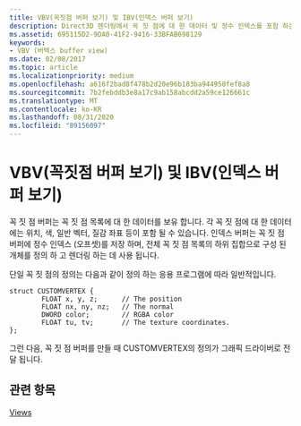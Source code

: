 ```yaml
---
title: VBV(꼭짓점 버퍼 보기) 및 IBV(인덱스 버퍼 보기)
description: Direct3D 렌더링에서 꼭 짓 점에 대 한 데이터 및 정수 인덱스를 포함 하는 VBV (버텍스 buffer view) 및 IBV (인덱스 버퍼 뷰)에 대해 알아봅니다.
ms.assetid: 695115D2-9DA0-41F2-9416-33BFAB698129
keywords:
- VBV (버텍스 buffer view)
ms.date: 02/08/2017
ms.topic: article
ms.localizationpriority: medium
ms.openlocfilehash: a616f2bad8f478b2d20e96b183ba944950fef8a8
ms.sourcegitcommit: 7b2febddb3e8a17c9ab158abcdd2a59ce126661c
ms.translationtype: MT
ms.contentlocale: ko-KR
ms.lasthandoff: 08/31/2020
ms.locfileid: "89156097"
---
```

# <a name="vertex-buffer-view-vbv-and-index-buffer-view-ibv"></a>VBV(꼭짓점 버퍼 보기) 및 IBV(인덱스 버퍼 보기)


꼭 짓 점 버퍼는 꼭 짓 점 목록에 대 한 데이터를 보유 합니다. 각 꼭 짓 점에 대 한 데이터에는 위치, 색, 일반 벡터, 질감 좌표 등이 포함 될 수 있습니다. 인덱스 버퍼는 꼭 짓 점 버퍼에 정수 인덱스 (오프셋)를 저장 하며, 전체 꼭 짓 점 목록의 하위 집합으로 구성 된 개체를 정의 하 고 렌더링 하는 데 사용 됩니다.

단일 꼭 짓 점의 정의는 다음과 같이 정의 하는 응용 프로그램에 따라 일반적입니다.

``` syntax
struct CUSTOMVERTEX { 
        FLOAT x, y, z;      // The position
        FLOAT nx, ny, nz;   // The normal
        DWORD color;        // RGBA color
        FLOAT tu, tv;       // The texture coordinates. 
}; 
```

그런 다음, 꼭 짓 점 버퍼를 만들 때 CUSTOMVERTEX의 정의가 그래픽 드라이버로 전달 됩니다.

## <a name="span-idrelated-topicsspanrelated-topics"></a><span id="related-topics"></span>관련 항목


[Views](views.md)

 

 




